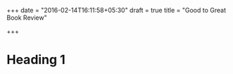 +++
date = "2016-02-14T16:11:58+05:30"
draft = true
title = "Good to Great Book Review"

+++
# Heading 1

<!-- markdownlint-configure-file {
  "MD025": {
    "front_matter_title": ""
  }
} -->
